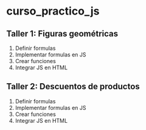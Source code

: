 # curso_practico_js

## Taller 1: Figuras geométricas
1. Definir formulas
2. Implementar formulas en JS
3. Crear funciones
4. Integrar JS en HTML

## Taller 2: Descuentos de productos

1. Definir formulas
2. Implementar formulas en JS
3. Crear funciones
4. Integrar JS en HTML